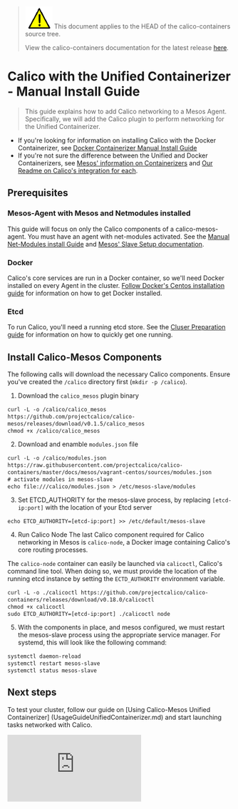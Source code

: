 ---
---
<!--- master only -->
> ![warning](../images/warning.png) This document applies to the HEAD of the calico-containers source tree.
>
> View the calico-containers documentation for the latest release [here](https://github.com/projectcalico/calico-containers/blob/v0.19.0/README.md).
<!--- else
> You are viewing the calico-containers documentation for release **release**.
<!--- end of master only -->

# Calico with the Unified Containerizer - Manual Install Guide
> This guide explains how to add Calico networking to a Mesos Agent.
Specifically, we will add the Calico plugin to perform networking
for the Unified Containerizer.
- If you're looking for information on installing Calico with the Docker Containerizer, see [Docker Containerizer Manual Install Guide](./ManualInstallCalicoDockerContainerizer.md)
- If you're not sure the difference between the Unified and Docker Containerizers, see  [Mesos' information on Containerizers](http://mesos.apache.org/documentation/latest/containerizer/) and [Our Readme on Calico's integration for each](./README.md).


## Prerequisites
### Mesos-Agent with Mesos and Netmodules installed
This guide will focus on only the Calico components of a
calico-mesos-agent. You must have an agent with net-modules
activated. See the [Manual Net-Modules install Guide](net-modules/README.md)
and [Mesos' Slave Setup documentation](https://open.mesosphere.com/getting-started/install/#slave-setup).

### Docker
Calico's core services are run in a Docker container, so we'll need
Docker installed on every Agent in the cluster.
[Follow Docker's Centos installation guide](https://docs.docker.com/engine/installation/centos/)
for information on how to get Docker installed.

### Etcd
To run Calico, you'll need a running etcd store.
See the [Cluser Preparation guide](MesosClusterPreparation.md#etcd)
for information on how to quickly get one running.

## Install Calico-Mesos Components
The following calls will download the necessary Calico components.
Ensure you've created the `/calico` directory first (`mkdir -p /calico`).

  1. Download the `calico_mesos` plugin binary

  ```
  curl -L -o /calico/calico_mesos https://github.com/projectcalico/calico-mesos/releases/download/v0.1.5/calico_mesos
  chmod +x /calico/calico_mesos
  ```

  2. Download and enamble `modules.json` file

  ```
  curl -L -o /calico/modules.json https://raw.githubusercontent.com/projectcalico/calico-containers/master/docs/mesos/vagrant-centos/sources/modules.json 
  # activate modules in mesos-slave
  echo file:///calico/modules.json > /etc/mesos-slave/modules
  ```

  3. Set ETCD_AUTHORITY for the mesos-slave process, by replacing 
  `[etcd-ip:port]` with the location of your Etcd server

  ```
  echo ETCD_AUTHORITY=[etcd-ip:port] >> /etc/default/mesos-slave
  ```

  4. Run Calico Node
  The last Calico component required for Calico networking
  in Mesos is `calico-node`, a Docker image containing
  Calico's core routing processes.
 
  The `calico-node` container can easily be launched via
  `calicoctl`, Calico's command line tool. When doing so,
  we must provide the location of the running etcd instance
  by setting the `ECTD_AUTHORITY` environment variable.

  ```
  curl -L -o ./calicoctl https://github.com/projectcalico/calico-containers/releases/download/v0.18.0/calicoctl
  chmod +x calicoctl
  sudo ETCD_AUTHORITY=[etcd-ip:port] ./calicoctl node
  ```

  5. With the components in place, and mesos configured,
  we must restart the mesos-slave process using the appropriate
  service manager. For systemd, this will look like the
  following command:

  ```
  systemctl daemon-reload
  systemctl restart mesos-slave
  systemctl status mesos-slave
  ```

## Next steps
To test your cluster, follow our guide on [Using Calico-Mesos Unified Containerizer]
(UsageGuideUnifiedContainerizer.md) and start launching
tasks networked with Calico.

[![Analytics](https://calico-ga-beacon.appspot.com/UA-52125893-3/calico-containers/docs/mesos/ManualInstallCalicoUnifiedContainerizer.md?pixel)](https://github.com/igrigorik/ga-beacon)
